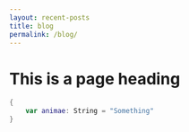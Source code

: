 ```yaml
---
layout: recent-posts
title: blog
permalink: /blog/
---
```



# This is a page heading

```swift
{
    var animae: String = "Something"
}
```
<!-- 
# [That Menu App](https://www.thatmenuapp.com)

# ![logo](assets/images/midPixelLogotest.png) -->